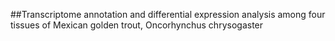 ##Transcriptome annotation and differential expression analysis among four tissues of Mexican golden trout, Oncorhynchus chrysogaster

